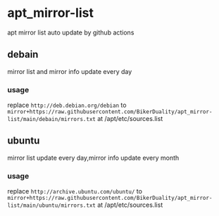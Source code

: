 # apt_mirror-list
apt mirror list auto update by github actions
## debain
mirror list and mirror info update every day
### usage
replace
`http://deb.debian.org/debian`
to
`mirror+https://raw.githubusercontent.com/BikerDuality/apt_mirror-list/main/debain/mirrors.txt`
at /apt/etc/sources.list
## ubuntu
mirror list update every day,mirror info update every month
### usage
replace
`http://archive.ubuntu.com/ubuntu/`
to
`mirror+https://raw.githubusercontent.com/BikerDuality/apt_mirror-list/main/ubuntu/mirrors.txt`
at /apt/etc/sources.list